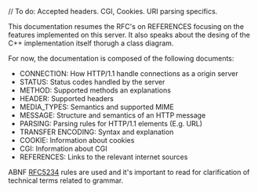 // To do: Accepted headers. CGI, Cookies. URI parsing specifics.

This documentation resumes the RFC's on REFERENCES focusing on the features implemented on this server. It also speaks about the desing of the C++ implementation itself thorugh a class diagram. 

For now, the documentation is composed of the following documents:

- CONNECTION: How HTTP/1.1 handle connections as a origin server
- STATUS: Status codes handled by the server
- METHOD: Supported methods an explanations
- HEADER: Supported headers
- MEDIA_TYPES: Semantics and supported MIME
- MESSAGE: Structure and semantics of an HTTP message
- PARSING: Parsing rules for HTTP/1.1 elements (E.g. URL)
- TRANSFER ENCODING: Syntax and explanation
- COOKIE: Information about cookies
- CGI: Information about CGI
- REFERENCES: Links to the relevant internet sources

ABNF [RFC5234](https://datatracker.ietf.org/doc/html/rfc5234) rules are used and it's important to read for clarification of technical terms related to grammar.